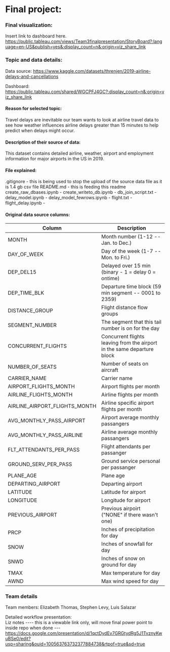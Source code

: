 # Final project: 

### Final visualization:
Insert link to dashboard here.
https://public.tableau.com/views/Team3finalpresentation/StoryBoard?:language=en-US&publish=yes&:display_count=n&:origin=viz_share_link 

### Topic and data details:

Data source: https://www.kaggle.com/datasets/threnjen/2019-airline-delays-and-cancellations

Dashboard: https://public.tableau.com/shared/WGCPFJ4GC?:display_count=n&:origin=viz_share_link

#### Reason for selected topic:

Travel delays are inevitable our team wants to look at airline travel data to see how weather influences airline delays greater than 15 minutes to help predict when delays might occur.

#### Description of their source of data: 

This dataset contains detailed airline, weather, airport and employment information for major airports in the US in 2019. 

#### File explained:
.gitignore - this is being used to stop the upload of the source data file as it is 1.4 gb csv file
README.md - this is feeding this readme
create_raw_dbases.ipynb - 
create_writeto_db.ipynb - 
db_join_script.txt - 
delay_model.ipynb - 
delay_model_fewrows.ipynb - 
flight.txt - 
flight_delay.ipynb - 



#### Original data source columns:

| Column         | Description            |
|----------------|------------------------|
|MONTH |Month number (1-12 -- Jan. to Dec.)
|DAY_OF_WEEK | Day of the week (1-7 -- Mon. to Fri.)  
|DEP_DEL15 | Delayed over 15 min (binary - 1 = delay 0 = ontime) 
|DEP_TIME_BLK | Departure time block (59 min segment -- 0001 to 2359) 
|DISTANCE_GROUP | Flight distance flow groups 
|SEGMENT_NUMBER | The segment that this tail number is on for the day 
|CONCURRENT_FLIGHTS | Concurrent flights leaving from the airport in the same departure block 
|NUMBER_OF_SEATS | Number of seats on aircraft 
|CARRIER_NAME | Carrier name 
|AIRPORT_FLIGHTS_MONTH | Airport flights per month 
|AIRLINE_FLIGHTS_MONTH | Airline flights per month 
|AIRLINE_AIRPORT_FLIGHTS_MONTH | Airline specific airport flights per month 
|AVG_MONTHLY_PASS_AIRPORT | Airport average monthly passangers 
|AVG_MONTHLY_PASS_AIRLINE | Airline average monthly passangers
|FLT_ATTENDANTS_PER_PASS | Flight attendants per passanger  
|GROUND_SERV_PER_PASS | Ground service personal per passanger 
|PLANE_AGE | Plane age 
|DEPARTING_AIRPORT | Departing airport 
|LATITUDE | Latitude for airport 
|LONGITUDE | Longitude for airport 
|PREVIOUS_AIRPORT | Previous airpoirt ("NONE" if there wasn't one) 
|PRCP | Inches of precipitation for day 
|SNOW | Inches of snowfall for day
|SNWD | Inches of snow on ground for day
|TMAX | Max temperature for day 
|AWND | Max wind speed for day 


### Team details

Team members: Elizabeth Thomas, Stephen Levy, Luis Salazar

Detailed workflow presentation:  <br />
Liz notes ---- this is a viewable link only, will move final power point to inside repo when done --- https://docs.google.com/presentation/d/1qctDydEv7GRGtydRg5J1TvznyKwuBSe0/edit?usp=sharing&ouid=100563763732377884738&rtpof=true&sd=true 
